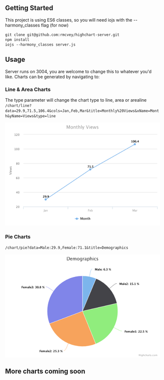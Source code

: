 ## Getting Started
This project is using ES6 classes, so you will need iojs with the --harmony_classes flag (for now)
```
git clone git@github.com:rmcvey/highchart-server.git
npm install
iojs --harmony_classes server.js
```

## Usage
Server runs on 3004, you are welcome to change this to whatever you'd like. Charts can be generated by navigating to:

### Line & Area Charts
The type parameter will change the chart type to line, area or arealine
`/chart/line?data=29.9,71.5,106.4&cols=Jan,Feb,Mar&title=Monthly%20Views&xName=Month&yName=Views&type=line`

![Example Line Chart](example-line.png)

### Pie Charts
`/chart/pie?data=Male:29.9,Female:71.1&title=Demographics`

![Example Pie Chart](example-pie.png)

## More charts coming soon